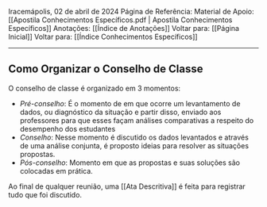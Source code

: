 Iracemápolis, 02 de abril de 2024
Página de Referência:
Material de Apoio: [[Apostila Conhecimentos Específicos.pdf | Apostila Conhecimentos Específicos]]
Anotações: [[Índice de Anotações]]
Voltar para: [[Página Inicial]]
Voltar para: [[Índice Conhecimentos Específicos]]
___________________
## Como Organizar o Conselho de Classe
O conselho de classe é organizado em 3 momentos:
- *Pré-conselho*:
É o momento de em que ocorre um levantamento de dados, ou diagnóstico da situação e partir disso, enviado aos professores para que esses façam análises comparativas a respeito do desempenho dos estudantes
- *Conselho*:
Nesse momento é discutido os dados levantados e através de uma análise conjunta, é proposto ideias para resolver as situações propostas.
- *Pós-conselho*:
Momento em que as propostas e suas soluções são colocadas em prática.

Ao final de qualquer reunião, uma [[Ata Descritiva]] é feita para registrar tudo que foi discutido.
